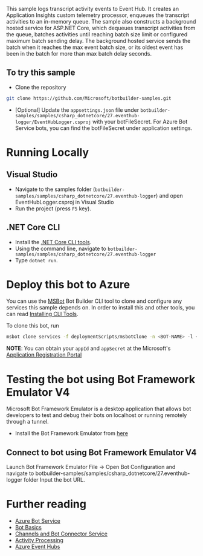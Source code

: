 ﻿This sample logs transcript activity events to Event Hub.  It creates an Application Insights custom telemetry processor, enqueues the transcript activities to an in-memory queue. The sample also constructs a background hosted service for ASP.NET Core, which dequeues transcript activities from the queue, batches activities until reaching batch size limit or configured maximum batch sending delay.  The background hosted service sends the batch when it reaches the max event batch size, or its oldest event has been in the batch for more than max batch delay seconds.

## To try this sample
- Clone the repository
```bash
git clone https://github.com/Microsoft/botbuilder-samples.git
```
- [Optional] Update the `appsettings.json` file under `botbuilder-samples/samples/csharp_dotnetcore/27.eventhub-logger/EventHubLogger.csproj` with your botFileSecret.  For Azure Bot Service bots, you can find the botFileSecret under application settings.

# Running Locally

## Visual Studio
- Navigate to the samples folder (`botbuilder-samples/samples/csharp_dotnetcore/27.eventhub-logger`) and open EventHubLogger.csproj in Visual Studio
- Run the project (press `F5` key).

## .NET Core CLI
- Install the [.NET Core CLI tools](https://docs.microsoft.com/dotnet/core/tools/?tabs=netcore2x).
- Using the command line, navigate to `botbuilder-samples/samples/csharp_dotnetcore/27.eventhub-logger`
- Type `dotnet run`.

# Deploy this bot to Azure
You can use the [MSBot](https://github.com/microsoft/botbuilder-tools) Bot Builder CLI tool to clone and configure any services this sample depends on. In order to install this and other tools, you can read [Installing CLI Tools](../../../Installing_CLI_tools.md).

To clone this bot, run

```bash
msbot clone services -f deploymentScripts/msbotClone -n <BOT-NAME> -l <Azure-location> --subscriptionId <Azure-subscription-id> --appId <YOUR APP ID> --appSecret <YOUR APP SECRET PASSWORD>
```

**NOTE**: You can obtain your `appId` and `appSecret` at the Microsoft's [Application Registration Portal](https://apps.dev.microsoft.com/)


# Testing the bot using Bot Framework Emulator V4
Microsoft Bot Framework Emulator is a desktop application that allows bot developers to test and debug their bots on localhost or running remotely through a tunnel.

- Install the Bot Framework Emulator from [here](https://aka.ms/botframework-emulator)

## Connect to bot using Bot Framework Emulator V4
Launch Bot Framework Emulator
File -> Open Bot Configuration and navigate to botbuilder-samples/samples/csharp_dotnetcore/27.eventhub-logger folder
Input the bot URL.


# Further reading
- [Azure Bot Service](https://docs.microsoft.com/azure/bot-service/bot-service-overview-introduction?view=azure-bot-service-4.0)
- [Bot Basics](https://docs.microsoft.com/azure/bot-service/bot-builder-basics?view=azure-bot-service-4.0)
- [Channels and Bot Connector Service](https://docs.microsoft.com/azure/bot-service/bot-concepts?view=azure-bot-service-4.0)
- [Activity Processing](https://docs.microsoft.com/azure/bot-service/bot-builder-concept-activity-processing?view=azure-bot-service-4.0)
- [Azure Event Hubs](https://docs.microsoft.com/en-us/azure/event-hubs/)
